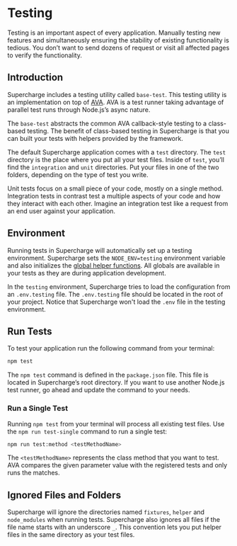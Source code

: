 # Testing
Testing is an important aspect of every application. Manually testing new features and simultaneously ensuring the stability of existing functionality is tedious. You don’t want to send dozens of request or visit all affected pages to verify the functionality.


## Introduction
Supercharge includes a testing utility called `base-test`. This testing utility is an implementation on top of [AVA](https://github.com/avajs/ava). AVA is a test runner taking advantage of parallel test runs through Node.js’s async nature.

The `base-test` abstracts the common AVA callback-style testing to a class-based testing. The benefit of class-based testing in Supercharge is that you can built your tests with helpers provided by the framework.

The default Supercharge application comes with a `test` directory. The `test` directory is the place where you put all your test files. Inside of `test`, you’ll find the `integration` and `unit` directories. Put your files in one of the two folders, depending on the type of test you write.

Unit tests focus on a small piece of your code, mostly on a single method. Integration tests in contrast test a multiple aspects of your code and how they interact with each other. Imagine an integration test like a request from an end user against your application.


## Environment
Running tests in Supercharge will automatically set up a testing environment. Supercharge sets the `NODE_ENV=testing` environment variable and also initializes the [global helper functions](/docs/{{version}}/globals). All globals are available in your tests as they are during application development.

In the `testing` environment, Supercharge tries to load the configuration from an `.env.testing` file. The `.env.testing` file should be located in the root of your project. Notice that Supercharge won't load the `.env` file in the testing environment.


## Run Tests
To test your application run the following command from your terminal:

```bash
npm test
```

The `npm test` command is defined in the `package.json` file. This file is located in Supercharge’s root directory. If you want to use another Node.js test runner, go ahead and update the command to your needs.


### Run a Single Test
Running `npm test` from your terminal will process all existing test files. Use the `npm run test-single` command to run a single test:

```bash
npm run test:method <testMethodName>
```

The `<testMethodName>` represents the class method that you want to test. AVA compares the given parameter value with the registered tests and only runs the matches.


## Ignored Files and Folders
Supercharge will ignore the directories named `fixtures`, `helper` and `node_modules` when running tests. Supercharge also ignores all files if the file name starts with an underscore `_`. This convention lets you put helper files in the same directory as your test files.
